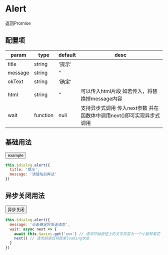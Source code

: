 <script>
export default {
  mounted () {
    (adsbygoogle = window.adsbygoogle || []).push({
      google_ad_client: "ca-pub-6177820902567416",
      enable_page_level_ads: true
    });
    let dialogX = new window.VueDialogX(window.Vue)
    window.dialogX = dialogX
  }
}
</script>

# Alert

返回Promise

## 配置项

param   | type   | default | desc
|----   | ----   | ------- | ----
title   | string | '提示'   
message | string | ''
okText  | string | '确定'
html    | string | ''      | 可以传入html片段 如若传入，将替换掉message内容
wait    | function | null | 支持异步式调用 传入next参数 并在函数体中调用next()即可实现异步式调用

## 基础用法

<button class="button" onclick="window.dialogX.alert({message: '普通弹窗'})">example</button>

``` js
this.$dialog.alert({
  title: '提示',
  message: '请登陆后再试'
})
```
## 异步关闭用法

<button class="button" onclick="window.dialogX.alert({message: '异步关闭的弹窗', wait: next => setTimeout(() => next(), 1500) })">异步关闭</button>

``` js
this.$dialog.alert({
  message: '点击确定将发送请求',
  wait: async next => {
    await this.$axios.get('xxx') // 请求开始按钮上的文字将变为一个小旋转菊花
    next() // 请求结束后将结束loading状态
  }
})
```
<!-- <button onclick="window.dialogX.alert({html: '<p>渲染p标签</p>'})">渲染html</button>

## 渲染html文本用法

::: tip
全系列支持渲染html

包括alert confirm prompt actions 以及 dialog
本文档案例仅展示
:::

``` js
this.$dialog.alert({
  html: '<p>渲染p标签</p>'
})
``` -->
